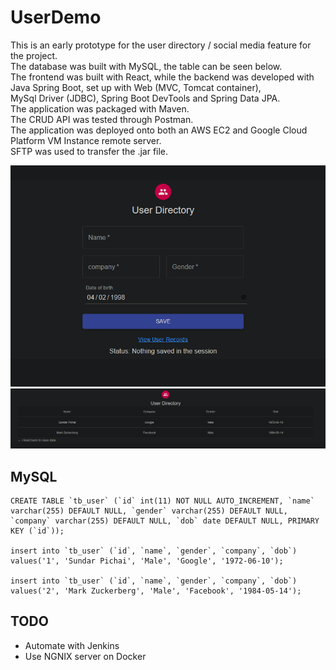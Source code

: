# UserDemo
This is an early prototype for the user directory / social media feature for the project. \
The database was built with MySQL, the table can be seen below. \
The frontend was built with React, while the backend was developed with Java Spring Boot, set up with Web (MVC, Tomcat container), \
MySql Driver (JDBC), Spring Boot DevTools and Spring Data JPA. \
The application was packaged with Maven. \
The CRUD API was tested through Postman. \
The application was deployed onto both an AWS EC2 and Google Cloud Platform VM Instance remote server. \
SFTP was used to transfer the .jar file. 

![](mainpage.PNG)
![](directory.PNG)

## MySQL
```
CREATE TABLE `tb_user` (`id` int(11) NOT NULL AUTO_INCREMENT, `name`
varchar(255) DEFAULT NULL, `gender` varchar(255) DEFAULT NULL,
`company` varchar(255) DEFAULT NULL, `dob` date DEFAULT NULL, PRIMARY KEY (`id`));

insert into `tb_user` (`id`, `name`, `gender`, `company`, `dob`)
values('1', 'Sundar Pichai', 'Male', 'Google', '1972-06-10');

insert into `tb_user` (`id`, `name`, `gender`, `company`, `dob`)
values('2', 'Mark Zuckerberg', 'Male', 'Facebook', '1984-05-14');

```

## TODO
- Automate with Jenkins
- Use NGNIX server on Docker
